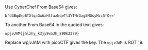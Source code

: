 Use CyberChef From Base64 gives:

```
b'd3BqdkpBTXtqaGx6aHlfazNqeTl3YTNrXzg5MGsyMzc5fQ=='
```

To another From Base64 in the quoted text gives:

```
wpjvJAM{jhlzhy_k3jy9wa3k_890k2379}
```

Replace wpjvJAM with picoCTF gives the key.  The `wpjvJAM` is ROT 19.